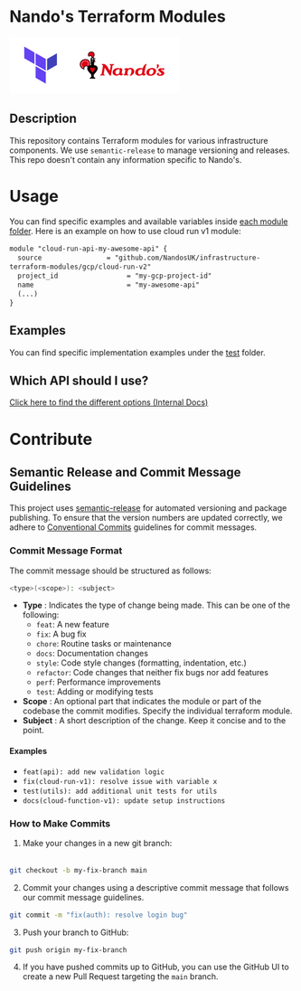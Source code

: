 # Nando's Terraform Modules

<img src="assets/tfnandos.png" alt="Terraform" width="300"/>

## Description

This repository contains Terraform modules for various infrastructure components. We use `semantic-release` to manage versioning and releases.
This repo doesn't contain any information specific to Nando's.

# Usage

You can find specific examples and available variables inside [each module folder](gcp). Here is an example on how to use cloud run v1 module:

```hcl
module "cloud-run-api-my-awesome-api" {
  source                = "github.com/NandosUK/infrastructure-terraform-modules/gcp/cloud-run-v2"
  project_id                 = "my-gcp-project-id"
  name                       = "my-awesome-api"
  (...)
}
```

## Examples

You can find specific implementation examples under the [test](test) folder.

## Which API should I use?

[Click here to find the different options (Internal Docs)](https://github.com/NandosUK/infrastructure/tree/master/api)

# Contribute

## Semantic Release and Commit Message Guidelines

This project uses [semantic-release](https://github.com/semantic-release/semantic-release) for automated versioning and package publishing. To ensure that the version numbers are updated correctly, we adhere to [Conventional Commits](https://www.conventionalcommits.org/) guidelines for commit messages.

### Commit Message Format

The commit message should be structured as follows:

```bash
<type>(<scope>): <subject>
```

- **Type** : Indicates the type of change being made. This can be one of the following:
  - `feat`: A new feature
  - `fix`: A bug fix
  - `chore`: Routine tasks or maintenance
  - `docs`: Documentation changes
  - `style`: Code style changes (formatting, indentation, etc.)
  - `refactor`: Code changes that neither fix bugs nor add features
  - `perf`: Performance improvements
  - `test`: Adding or modifying tests
- **Scope** : An optional part that indicates the module or part of the codebase the commit modifies. Specify the individual terraform module.
- **Subject** : A short description of the change. Keep it concise and to the point.

#### Examples

- `feat(api): add new validation logic`
- `fix(cloud-run-v1): resolve issue with variable x`
- `test(utils): add additional unit tests for utils`
- `docs(cloud-function-v1): update setup instructions`

### How to Make Commits

1. Make your changes in a new git branch:

```bash

git checkout -b my-fix-branch main
```

2. Commit your changes using a descriptive commit message that follows our commit message guidelines.

```bash
git commit -m "fix(auth): resolve login bug"
```

3. Push your branch to GitHub:

```bash
git push origin my-fix-branch
```

4. If you have pushed commits up to GitHub, you can use the GitHub UI to create a new Pull Request targeting the `main` branch.
